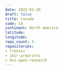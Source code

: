```yaml
---
date: 2023-01-30
draft: false
title: Canada
code: CA
continent: North America
latitude:
longitude:
repo_count: 3
repositories:
- frenxiv
- jmir-preprints
- mni-open-research
---
```



